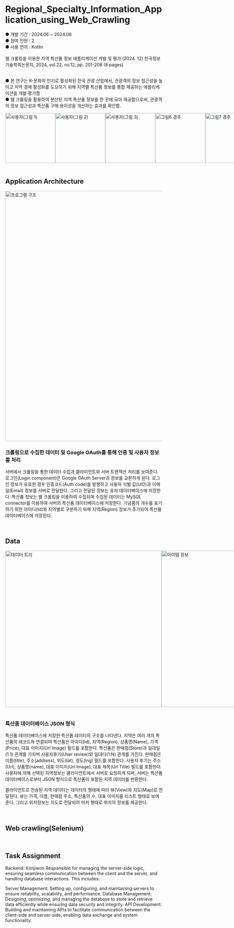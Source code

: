 # Regional_Specialty_Information_Application_using_Web_Crawling

● 개발 기간 : 2024.06 ~ 2024.08 <br/>
● 참여 인원 : 2 <br/>
● 사용 언어 : Kotlin <br/>
<br/> 웹 크롤링을 이용한 지역 특산품 정보 애플리케이션 개발 및 평가 (2024. 12) 한국정보기술학회논문지, 2024, vol.22, no.12, pp. 201-208 (8 pages)

<br/> ● 본 연구는 K-문화의 인기로 활성화된 한국 관광 산업에서, 관광객의 정보 접근성을 높이고 지역 경제 활성화를 도모하기 위해 지역별 특산품 정보를 통합 제공하는 애플리케이션을 개발·평가함
<br/> ● 웹 크롤링을 활용하여 분산된 지역 특산품 정보를 한 곳에 모아 제공함으로써, 관광객의 정보 접근성과 특산품 구매 용이성을 개선하는 효과를 확인함.
<div style="display: flex; align-items: center; justify-content: space-between;">
  <img src="https://github.com/user-attachments/assets/122cc4a7-f220-4691-86a8-7b53335b19da" alt="사용자(그림 1)" width="160">
  <img src="https://github.com/user-attachments/assets/13c1841b-9da0-4e73-8f4c-10c5f0af6d2e" alt="사용자(그림 2)" width="160">
  <img src="https://github.com/user-attachments/assets/7e0de084-12ca-4487-a40e-dfdb2a739e82" alt="사용자(그림 3)" width="160">
  <img src="https://github.com/user-attachments/assets/b4c64996-2234-43ac-8003-802496f7fb1e" alt="그림6 경주" width="160">
  <img src="https://github.com/user-attachments/assets/9caf196d-41ee-4808-a115-fd8fe02caeeb" alt="그림7 경주" width="160">
  <img src="https://github.com/user-attachments/assets/9819ded2-794b-4180-9b47-e4a477154b6c" alt="그림8 경주" width="160">
</div>

<br/>

## Application Architecture

<div style="display: flex; align-items: center; justify-content: space-between;">
  <img src="https://github.com/user-attachments/assets/3e3b7479-4df1-42d2-8def-cd680efea854" alt="프로그램 구조" width="800">
</div>

### 크롤링으로 수집한 데이터 및 Google OAuth를 통해 인증 및 사용자 정보를 처리
서버에서 크롤링을 통한 데이터 수집과 클라이언트와 서버 트랜잭션 처리를 보여준다. 로그인(Login component)은 Google OAuth Server과 정보를 교환하게 된다. 로그인 정보가 유효한 경우 인증코드(Auth code)를 발행하고 사용자 식별 값(UID)과 이메일(Email) 정보를 서버로 전달한다. 그리고 전달된 정보는 유저 데이터베이스에 저장한다. 특산품 정보는 웹 크롤링을 이용하여 수집되며 수집된 데이터는 MySQL connector를 이용하여 서버의 특산품 데이터베이스에 저장한다. 기념품의 개수를 표기하기 위한 아이디(Id)와 지역별로 구분하기 위해 지역(Region) 정보가 추가되어 특산품 데이터베이스에 저장된다.

<br/>

## Data

<div style="display: flex; align-items: center; justify-content: space-between;">
  <img src="https://github.com/user-attachments/assets/f7a34e53-8b49-47f7-a522-3a9eae14f384" alt="데이터 트리" width="500">
  <img src="https://github.com/user-attachments/assets/2bac10a3-dd19-4854-99b1-f07ada6d141f" alt="아이템 정보" width="500">
</div>

<br/>

### 특산품 데이터베이스 JSON 형식
특산품 데이터베이스에 저장한 특산품 데이터의 구조를 나타낸다. 지역은 여러 개의 특산품의 레코드와 연결되며 특산품은 아이디(Id), 지역(Region), 상품명(Name), 가격(Price), 대표 이미지(Url Image) 필드를 포함한다. 특산품은 판매점(Store)과 일대일(1:1) 관계를 가지며 사용자후기(User review)와 일대다(1:N) 관계를 가진다. 판매점은 이름(title), 주소(address), 위도(lat), 경도(lng) 필드를 포함한다. 사용자 후기는 주소(Url), 상품명(name), 대표 이미지(Url Image), 대표 제목(Url Title) 필드를 포함한다. 사용자에 의해 선택된 지역정보는 클라이언트에서 서버로 요청하게 되며, 서버는 특산품 데이터베이스로부터 JSON 형식으로 특산품이 포함된 지역 데이터를 반환한다.

클라이언트로 전송된 지역 데이터는 데이터의 형태에 따라 뷰(View)와 지도(Map)로 전달된다. 뷰는 가격, 이름, 판매점 주소, 특산품의 수, 대표 이미지를 리스트 형태로 보여준다. 그리고 위치정보는 지도로 전달되어 마커 형태로 위치의 정보를 제공한다.

<br/>

## Web crawling(Selenium)


<br/>

## Task Assignment
Backend: Kimjiwon
Responsible for managing the server-side logic, ensuring seamless communication between the client and the server, and handling database interactions. This includes:

Server Management: Setting up, configuring, and maintaining servers to ensure reliability, scalability, and performance.
Database Management: Designing, optimizing, and managing the database to store and retrieve data efficiently while ensuring data security and integrity.
API Development: Building and maintaining APIs to facilitate communication between the client-side and server-side, enabling data exchange and system functionality.
